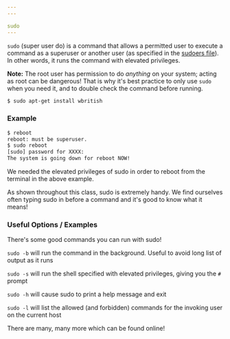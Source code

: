 ```yaml
---
---

sudo
---
```


`sudo` (super user do) is a command that allows a permitted user to execute a
command as a superuser or another user (as specified in the [sudoers
file](https://help.ubuntu.com/community/Sudoers)). In
other words, it runs the command with elevated privileges.

__Note:__ The root user has permission to do _anything_ on your system; acting
as root can be dangerous!  That is why it's best practice to only use `sudo`
when you need it, and to double check the command before running.



~~~ bash
$ sudo apt-get install wbritish
~~~

<!--more-->

### Example

~~~ bash
$ reboot
reboot: must be superuser.
$ sudo reboot
[sudo] password for XXXX:
The system is going down for reboot NOW!
~~~

We needed the elevated privileges of sudo in order to reboot from the terminal in the above example.

As shown throughout this class, sudo is extremely handy. We find ourselves often typing sudo in before a command and it's good to know what it means!


### Useful Options / Examples
There's some good commands you can run with sudo!

`sudo -b` will run the command in the background. Useful to avoid long list of output as it runs

`sudo -s` will run the shell specified with elevated privileges, giving you the `#` prompt

`sudo -h` will cause sudo to print a help message and exit

`sudo -l` will list the allowed (and forbidden) commands for the invoking user on the current host

There are many, many more which can be found online!



